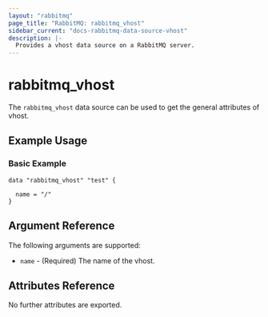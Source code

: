 ```yaml
---
layout: "rabbitmq"
page_title: "RabbitMQ: rabbitmq_vhost"
sidebar_current: "docs-rabbitmq-data-source-vhost"
description: |-
  Provides a vhost data source on a RabbitMQ server.
---
```


# rabbitmq\_vhost

The ``rabbitmq_vhost`` data source can be used to get the general attributes of vhost.

## Example Usage

### Basic Example

```hcl
data "rabbitmq_vhost" "test" {

  name = "/"
}
```

## Argument Reference

The following arguments are supported:

* `name` - (Required) The name of the vhost.

## Attributes Reference

No further attributes are exported.